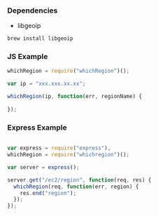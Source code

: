 ### Dependencies

- libgeoip

```bash
brew install libgeoip
```

### JS Example

```javascript
whichRegion = require("whichRegion")();

var ip = "xxx.xxx.xx.xx";

whichRegion(ip, function(err, regionName) {
    
});
```

### Express Example

```javascript

var express = require("express"),
whichRegion = require("whichregion")();

var server = express();

server.get("/ec2/region", function(req, res) {
  whichRegion(req, function(err, region) {
    res.end("region");
  });
});

